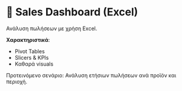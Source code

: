 
# 🧾 Sales Dashboard (Excel)

Ανάλυση πωλήσεων με χρήση Excel.

**Χαρακτηριστικά**:
- Pivot Tables
- Slicers & KPIs
- Καθαρά visuals

Προτεινόμενο σενάριο: Ανάλυση ετήσιων πωλήσεων ανά προϊόν και περιοχή.
